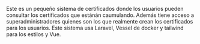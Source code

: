 Este es un pequeño sistema de certificados donde los usuarios pueden consultar los certificados que estánán caumulando.
Además tiene acceso a superadministradores quienes son los que realmente crean los certificados para los usuarios.
Este sistema usa Laravel, Vessel de docker  y tailwind para los estilos y Vue.
